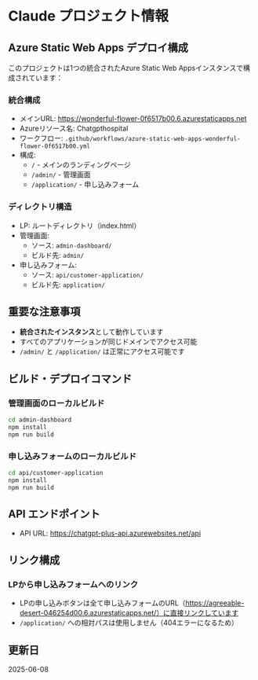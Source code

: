# Claude プロジェクト情報

## Azure Static Web Apps デプロイ構成

このプロジェクトは1つの統合されたAzure Static Web Appsインスタンスで構成されています：

### 統合構成
- メインURL: https://wonderful-flower-0f6517b00.6.azurestaticapps.net
- Azureリソース名: Chatgpthospital
- ワークフロー: `.github/workflows/azure-static-web-apps-wonderful-flower-0f6517b00.yml`
- 構成:
  - `/` - メインのランディングページ
  - `/admin/` - 管理画面
  - `/application/` - 申し込みフォーム

### ディレクトリ構造
- LP: ルートディレクトリ（index.html）
- 管理画面: 
  - ソース: `admin-dashboard/`
  - ビルド先: `admin/`
- 申し込みフォーム:
  - ソース: `api/customer-application/`
  - ビルド先: `application/`

## 重要な注意事項

- **統合されたインスタンス**として動作しています
- すべてのアプリケーションが同じドメインでアクセス可能
- `/admin/` と `/application/` は正常にアクセス可能です

## ビルド・デプロイコマンド

### 管理画面のローカルビルド
```bash
cd admin-dashboard
npm install
npm run build
```

### 申し込みフォームのローカルビルド
```bash
cd api/customer-application
npm install
npm run build
```

## API エンドポイント
- API URL: https://chatgpt-plus-api.azurewebsites.net/api

## リンク構成

### LPから申し込みフォームへのリンク
- LPの申し込みボタンは全て申し込みフォームのURL（https://agreeable-desert-046254d00.6.azurestaticapps.net/）に直接リンクしています
- `/application/` への相対パスは使用しません（404エラーになるため）

## 更新日
2025-06-08